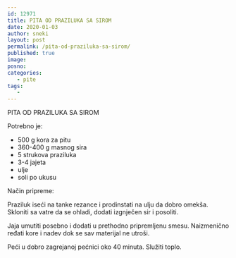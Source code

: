 ```yaml
---
id: 12971
title: PITA OD PRAZILUKA SA SIROM
date: 2020-01-03
author: sneki
layout: post
permalink: /pita-od-praziluka-sa-sirom/
published: true
image: 
posno: 
categories:
   - pite
tags:
   -
---
```


PITA OD PRAZILUKA SA SIROM

Potrebno je:

* 500 g kora za pitu 
* 360-400 g masnog sira
* 5 strukova praziluka
* 3-4 jajeta 
* ulje
* soli po ukusu

Način pripreme:

Praziluk iseći na tanke rezance i prodinstati na ulju da dobro omekša. Skloniti sa vatre da se ohladi, dodati izgnječen sir i posoliti. 

Jaja umutiti posebno i dodati u prethodno pripremljenu smesu. Naizmenično ređati kore i nadev dok se sav materijal ne utroši.


Peći u dobro zagrejanoj pećnici oko 40 minuta. Služiti
toplo.

  

